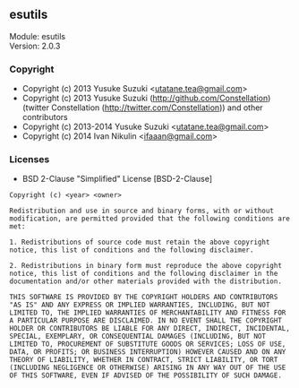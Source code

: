 ## esutils
Module: esutils\
Version: 2.0.3
### Copyright
- Copyright (c) 2013 Yusuke Suzuki &lt;utatane.tea@gmail.com&gt;
- Copyright (c) 2013 Yusuke Suzuki (http://github.com/Constellation) (twitter Constellation (http://twitter.com/Constellation)) and other contributors
- Copyright (c) 2013-2014 Yusuke Suzuki &lt;utatane.tea@gmail.com&gt;
- Copyright (c) 2014 Ivan Nikulin &lt;ifaaan@gmail.com&gt;
### Licenses 
 - BSD 2-Clause &quot;Simplified&quot; License [BSD-2-Clause]

```
Copyright (c) <year> <owner> 

Redistribution and use in source and binary forms, with or without modification, are permitted provided that the following conditions are met:

1. Redistributions of source code must retain the above copyright notice, this list of conditions and the following disclaimer.

2. Redistributions in binary form must reproduce the above copyright notice, this list of conditions and the following disclaimer in the documentation and/or other materials provided with the distribution.

THIS SOFTWARE IS PROVIDED BY THE COPYRIGHT HOLDERS AND CONTRIBUTORS "AS IS" AND ANY EXPRESS OR IMPLIED WARRANTIES, INCLUDING, BUT NOT LIMITED TO, THE IMPLIED WARRANTIES OF MERCHANTABILITY AND FITNESS FOR A PARTICULAR PURPOSE ARE DISCLAIMED. IN NO EVENT SHALL THE COPYRIGHT HOLDER OR CONTRIBUTORS BE LIABLE FOR ANY DIRECT, INDIRECT, INCIDENTAL, SPECIAL, EXEMPLARY, OR CONSEQUENTIAL DAMAGES (INCLUDING, BUT NOT LIMITED TO, PROCUREMENT OF SUBSTITUTE GOODS OR SERVICES; LOSS OF USE, DATA, OR PROFITS; OR BUSINESS INTERRUPTION) HOWEVER CAUSED AND ON ANY THEORY OF LIABILITY, WHETHER IN CONTRACT, STRICT LIABILITY, OR TORT (INCLUDING NEGLIGENCE OR OTHERWISE) ARISING IN ANY WAY OUT OF THE USE OF THIS SOFTWARE, EVEN IF ADVISED OF THE POSSIBILITY OF SUCH DAMAGE.
```

